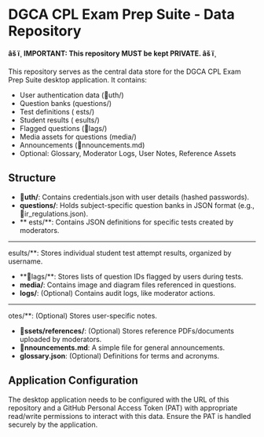 ﻿# DGCA CPL Exam Prep Suite - Data Repository

**âš ï¸ IMPORTANT: This repository MUST be kept PRIVATE. âš ï¸**

This repository serves as the central data store for the DGCA CPL Exam Prep Suite desktop application. It contains:

*   User authentication data (uth/)
*   Question banks (questions/)
*   Test definitions (	ests/)
*   Student results (esults/)
*   Flagged questions (lags/)
*   Media assets for questions (media/)
*   Announcements (nnouncements.md)
*   Optional: Glossary, Moderator Logs, User Notes, Reference Assets

## Structure

*   **uth/**: Contains credentials.json with user details (hashed passwords).
*   **questions/**: Holds subject-specific question banks in JSON format (e.g., ir_regulations.json).
*   **	ests/**: Contains JSON definitions for specific tests created by moderators.
*   **esults/**: Stores individual student test attempt results, organized by username.
*   **lags/**: Stores lists of question IDs flagged by users during tests.
*   **media/**: Contains image and diagram files referenced in questions.
*   **logs/**: (Optional) Contains audit logs, like moderator actions.
*   **
otes/**: (Optional) Stores user-specific notes.
*   **ssets/references/**: (Optional) Stores reference PDFs/documents uploaded by moderators.
*   **nnouncements.md**: A simple file for general announcements.
*   **glossary.json**: (Optional) Definitions for terms and acronyms.

## Application Configuration

The desktop application needs to be configured with the URL of this repository and a GitHub Personal Access Token (PAT) with appropriate read/write permissions to interact with this data. Ensure the PAT is handled securely by the application.
